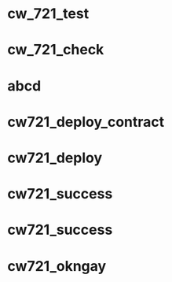 # cw_721_test
# cw_721_check
# abcd
# cw721_deploy_contract
# cw721_deploy
# cw721_success
# cw721_success
# cw721_okngay
